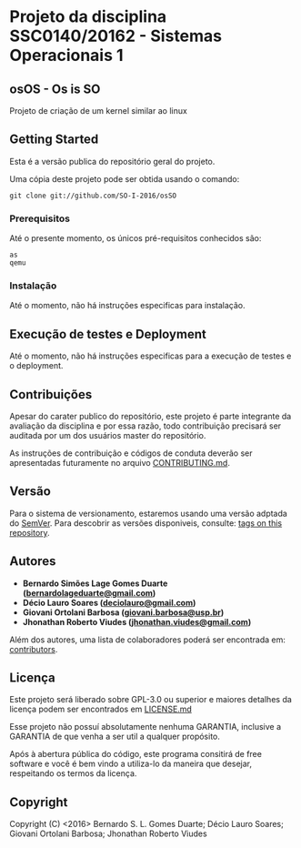 # Projeto da disciplina SSC0140/20162 - Sistemas Operacionais 1

## osOS - Os is SO

Projeto de criação de um kernel similar ao linux

## Getting Started

Esta é a versão publica do repositório geral do projeto.

Uma cópia deste projeto pode ser obtida usando o comando:

```
git clone git://github.com/SO-I-2016/osSO
```

### Prerequisitos

Até o presente momento, os únicos pré-requisitos conhecidos são:

```
as
qemu
```

### Instalação

Até o momento, não há instruções especificas para instalação.

## Execução de testes e Deployment

Até o momento, não há instruções especificas para a execução de testes e o deployment.


## Contribuições

Apesar do carater publico do repositório, este projeto é parte integrante da avaliação da disciplina e por essa razão, todo contribuição precisará ser auditada por um dos usuários master do repositório.

As instruções de contribuição e códigos de conduta deverão ser apresentadas futuramente no arquivo [CONTRIBUTING.md](CONTRIBUTING.md).

## Versão

Para o sistema de versionamento, estaremos usando uma versão adptada do [SemVer](http://semver.org/). Para descobrir as versões disponiveis, consulte: [tags on this repository](git://github.com/SO-I-2016/osSO/tags).

## Autores

* **Bernardo Simões Lage Gomes Duarte (bernardolageduarte@gmail.com)**
* **Décio Lauro Soares (deciolauro@gmail.com)**
* **Giovani Ortolani Barbosa (giovani.barbosa@usp.br)**
* **Jhonathan Roberto Viudes (jhonathan.viudes@gmail.com)**

Além dos autores, uma lista de colaboradores poderá ser encontrada em: [contributors](git://github.com/SO-I-2016/osSO/contributors).

## Licença

Este projeto será liberado sobre GPL-3.0 ou superior e maiores detalhes da licença podem ser encontrados em [LICENSE.md](LICENSE.md)

Esse projeto não possuí absolutamente nenhuma GARANTIA, inclusive a GARANTIA de que venha a ser util a qualquer propósito.

Após à abertura pública do código, este programa consitirá de free software e você é bem vindo a utiliza-lo da maneira que desejar, respeitando os termos da licença.

## Copyright

Copyright (C) <2016>  Bernardo S. L. Gomes Duarte; Décio Lauro Soares; Giovani Ortolani Barbosa; Jhonathan Roberto Viudes
